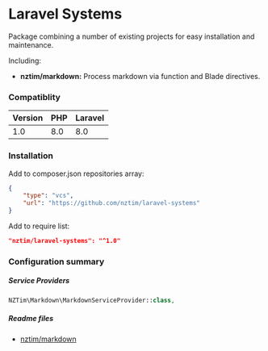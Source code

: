 # Laravel Systems

Package combining a number of existing projects for easy installation and maintenance.

Including:

- **nztim/markdown:** Process markdown via function and Blade directives. 

### Compatiblity

| Version | PHP  | Laravel |
| ------- | ---- | ------- |
| 1.0     | 8.0  | 8.0     |


### Installation

Add to composer.json repositories array:
```json
{
    "type": "vcs",
    "url": "https://github.com/nztim/laravel-systems"
}
```
Add to require list:
```json
"nztim/laravel-systems": "^1.0"
```

### Configuration summary

##### Service Providers

```php
NZTim\Markdown\MarkdownServiceProvider::class,
```

##### Readme files 

- [nztim/markdown](/src/Markdown/readme.md) 


